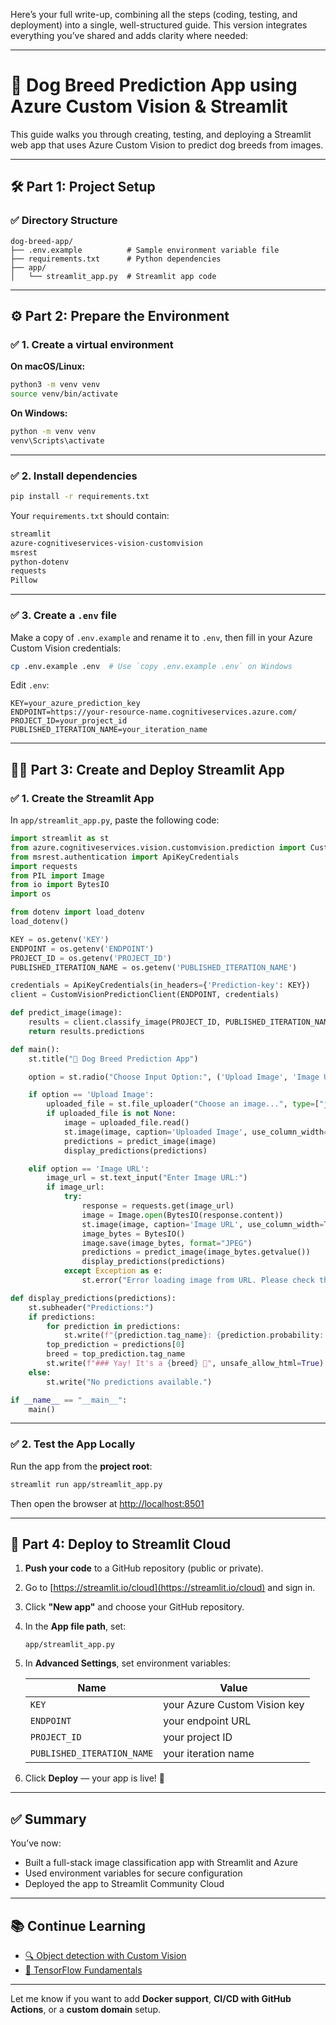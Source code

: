 Here’s your full write-up, combining all the steps (coding, testing, and deployment) into a single, well-structured guide. This version integrates everything you’ve shared and adds clarity where needed:

---

# 🐶 Dog Breed Prediction App using Azure Custom Vision & Streamlit

This guide walks you through creating, testing, and deploying a Streamlit web app that uses Azure Custom Vision to predict dog breeds from images.

---

## 🛠 Part 1: Project Setup

### ✅ Directory Structure

```
dog-breed-app/
├── .env.example          # Sample environment variable file
├── requirements.txt      # Python dependencies
├── app/
│   └── streamlit_app.py  # Streamlit app code
```

---

## ⚙️ Part 2: Prepare the Environment

### ✅ 1. Create a virtual environment

**On macOS/Linux:**

```bash
python3 -m venv venv
source venv/bin/activate
```

**On Windows:**

```bash
python -m venv venv
venv\Scripts\activate
```

---

### ✅ 2. Install dependencies

```bash
pip install -r requirements.txt
```

Your `requirements.txt` should contain:

```txt
streamlit
azure-cognitiveservices-vision-customvision
msrest
python-dotenv
requests
Pillow
```

---

### ✅ 3. Create a `.env` file

Make a copy of `.env.example` and rename it to `.env`, then fill in your Azure Custom Vision credentials:

```bash
cp .env.example .env  # Use `copy .env.example .env` on Windows
```

Edit `.env`:

```env
KEY=your_azure_prediction_key
ENDPOINT=https://your-resource-name.cognitiveservices.azure.com/
PROJECT_ID=your_project_id
PUBLISHED_ITERATION_NAME=your_iteration_name
```

---

## 👨‍💻 Part 3: Create and Deploy Streamlit App

### ✅ 1. Create the Streamlit App

In `app/streamlit_app.py`, paste the following code:

```python
import streamlit as st
from azure.cognitiveservices.vision.customvision.prediction import CustomVisionPredictionClient
from msrest.authentication import ApiKeyCredentials
import requests
from PIL import Image
from io import BytesIO
import os

from dotenv import load_dotenv
load_dotenv()

KEY = os.getenv('KEY')
ENDPOINT = os.getenv('ENDPOINT')
PROJECT_ID = os.getenv('PROJECT_ID')
PUBLISHED_ITERATION_NAME = os.getenv('PUBLISHED_ITERATION_NAME')

credentials = ApiKeyCredentials(in_headers={'Prediction-key': KEY})
client = CustomVisionPredictionClient(ENDPOINT, credentials)

def predict_image(image):
    results = client.classify_image(PROJECT_ID, PUBLISHED_ITERATION_NAME, image)
    return results.predictions

def main():
    st.title("🐶 Dog Breed Prediction App")

    option = st.radio("Choose Input Option:", ('Upload Image', 'Image URL'))

    if option == 'Upload Image':
        uploaded_file = st.file_uploader("Choose an image...", type=["jpg", "jpeg", "png"])
        if uploaded_file is not None:
            image = uploaded_file.read()
            st.image(image, caption='Uploaded Image', use_column_width=True)
            predictions = predict_image(image)
            display_predictions(predictions)

    elif option == 'Image URL':
        image_url = st.text_input("Enter Image URL:")
        if image_url:
            try:
                response = requests.get(image_url)
                image = Image.open(BytesIO(response.content))
                st.image(image, caption='Image URL', use_column_width=True)
                image_bytes = BytesIO()
                image.save(image_bytes, format="JPEG")
                predictions = predict_image(image_bytes.getvalue())
                display_predictions(predictions)
            except Exception as e:
                st.error("Error loading image from URL. Please check the URL and try again.")

def display_predictions(predictions):
    st.subheader("Predictions:")
    if predictions:
        for prediction in predictions:
            st.write(f"{prediction.tag_name}: {prediction.probability:.2%}")
        top_prediction = predictions[0]
        breed = top_prediction.tag_name
        st.write(f"### Yay! It's a {breed} 🐶", unsafe_allow_html=True)
    else:
        st.write("No predictions available.")

if __name__ == "__main__":
    main()
```

---

### ✅ 2. Test the App Locally

Run the app from the **project root**:

```bash
streamlit run app/streamlit_app.py
```

Then open the browser at [http://localhost:8501](http://localhost:8501)

---

## 🚀 Part 4: Deploy to Streamlit Cloud

1. **Push your code** to a GitHub repository (public or private).

2. Go to [https://streamlit.io/cloud](https://streamlit.io/cloud) and sign in.

3. Click **"New app"** and choose your GitHub repository.

4. In the **App file path**, set:

   ```
   app/streamlit_app.py
   ```

5. In **Advanced Settings**, set environment variables:

   | Name                       | Value                        |
   | -------------------------- | ---------------------------- |
   | `KEY`                      | your Azure Custom Vision key |
   | `ENDPOINT`                 | your endpoint URL            |
   | `PROJECT_ID`               | your project ID              |
   | `PUBLISHED_ITERATION_NAME` | your iteration name          |

6. Click **Deploy** — your app is live! 🎉

---

## ✅ Summary

You’ve now:

* Built a full-stack image classification app with Streamlit and Azure
* Used environment variables for secure configuration
* Deployed the app to Streamlit Community Cloud

---

## 📚 Continue Learning

* [🔍 Object detection with Custom Vision](https://learn.microsoft.com/en-us/training/modules/detect-objects-images-custom-vision/)
* [🧠 TensorFlow Fundamentals](https://learn.microsoft.com/en-us/training/paths/tensorflow-fundamentals/)

---

Let me know if you want to add **Docker support**, **CI/CD with GitHub Actions**, or a **custom domain** setup.
